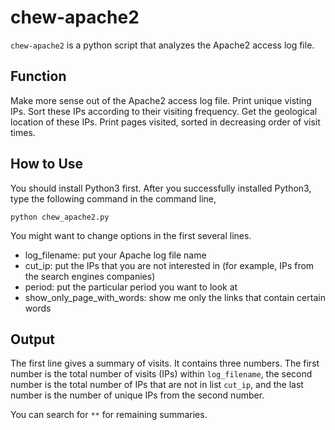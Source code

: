 # chew-apache2
`chew-apache2` is a python script that analyzes the Apache2 access log file.

Function
---------

Make more sense out of the Apache2 access log file.  Print unique visting IPs.  Sort these IPs according to their visiting frequency.  Get the geological location of these IPs.  Print pages visited, sorted in decreasing order of visit times.

How to Use
----------

You should install Python3 first.  After you successfully installed Python3,  type the following command in the command line, 

`python chew_apache2.py`

You might want to change options in the first several lines.  

- log_filename: put your Apache log file name
- cut_ip: put the IPs that you are not interested in (for example, IPs from the search engines companies)
- period: put the particular period you want to look at
- show_only_page_with_words: show me only the links that contain certain words

Output
------

The first line gives a summary of visits.  It contains three numbers.  The first number is the total number of visits (IPs) within `log_filename`, the second number is the total number of IPs that are not in list `cut_ip`, and the last number is the number of unique IPs from the second number.

You can search for `**` for remaining summaries.

